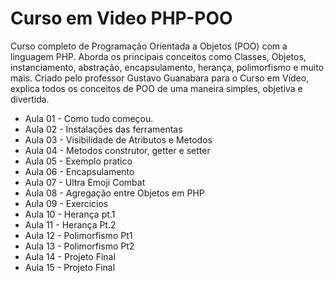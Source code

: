# Curso em Video PHP-POO

<p>Curso completo de Programação Orientada a Objetos (POO) com a linguagem PHP. Aborda os principais conceitos como Classes, Objetos, instanciamento, abstração, encapsulamento, herança, polimorfismo e muito mais. Criado pelo professor Gustavo Guanabara para o Curso em Vídeo, explica todos os conceitos de POO de uma maneira simples, objetiva e divertida.</p>
<ul>
    <li>Aula 01 - Como tudo começou.</li>
    <li>Aula 02 - Instalações das ferramentas</li>
    <li>Aula 03 - Visibilidade de Atributos e Metodos</li>
    <li>Aula 04 - Metodos construtor, getter e setter</li>
    <li>Aula 05 - Exemplo pratico</li>
    <li>Aula 06 - Encapsulamento </li>
    <li>Aula 07 - Ultra Emoji Combat</li>
    <li>Aula 08 - Agregação entre Objetos em PHP</li>
    <li>Aula 09 - Exercicios</li>
    <li>Aula 10 - Herança pt.1</li>
    <li>Aula 11 - Herança Pt.2</li>
    <li>Aula 12 - Polimorfismo Pt1</li>
    <li>Aula 13 - Polimorfismo Pt2</li>
    <li>Aula 14 - Projeto Final</li>
    <li>Aula 15 - Projeto Final</li>
</ul>